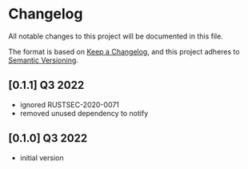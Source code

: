 # Changelog

All notable changes to this project will be documented in this file.

The format is based on [Keep a Changelog](https://keepachangelog.com/en/1.0.0/),
and this project adheres to [Semantic Versioning](https://semver.org/spec/v2.0.0.html).

## [0.1.1] Q3 2022
- ignored RUSTSEC-2020-0071
- removed unused dependency to notify

## [0.1.0] Q3 2022
- initial version
